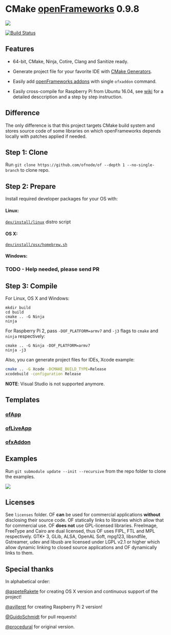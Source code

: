 CMake [openFrameworks](https://github.com/openframeworks/openFrameworks) 0.9.8
==============================================================================

![](http://i.imgur.com/wKDVkN6.png)

[![Build Status](https://travis-ci.org/ofnode/of.svg?branch=master)](https://travis-ci.org/ofnode/of)


Features
--------

 - 64-bit, CMake, Ninja, Cotire, Clang and Sanitize ready.

 - Generate project file for your favorite IDE with [CMake Generators](http://www.cmake.org/cmake/help/v3.0/manual/cmake-generators.7.html#extra-generators).
 
 - Easily add [openFrameworks addons](http://ofxaddons.com) with single `ofxaddon` command.
 - Easily cross-compile for Raspberry Pi from Ubuntu 16.04, see [wiki](https://github.com/ofnode/of/wiki/Cross-compiling-for-Raspberry-Pi) for a detailed desccription and a step by step instruction.


Difference
----------

The only difference is that this project targets CMake build system and stores source code of some libraries on which openFrameworks depends locally with patches applied if needed.

Step 1: Clone
-------------

Run `git clone https://github.com/ofnode/of --depth 1 --no-single-branch` to clone repo.

Step 2: Prepare
---------------

Install required developer packages for your OS with:

#### Linux:

[`dev/install/linux`](https://github.com/ofnode/of/tree/master/dev/install/linux) distro script

#### OS X:

[`dev/install/osx/homebrew.sh`](https://github.com/ofnode/of/tree/master/dev/install/osx/homebrew.sh)

#### Windows:

### TODO - Help needed, please send PR

Step 3: Compile
---------------

For Linux, OS X and Windows:

```
mkdir build
cd build
cmake .. -G Ninja
ninja
```

For Raspberry Pi 2, pass `-DOF_PLATFORM=armv7` and `-j3` flags to `cmake` and `ninja` respectively:

```
cmake .. -G Ninja -DOF_PLATFORM=armv7
ninja -j3
```

Also, you can generate project files for IDEs, Xcode example:

```bash
cmake .. -G Xcode -DCMAKE_BUILD_TYPE=Release
xcodebuild -configuration Release
```

**NOTE**: Visual Studio is not supported anymore.

Templates
---------

### [ofApp](https://github.com/ofnode/ofApp)
### [ofLiveApp](https://github.com/ofnode/ofLiveApp)
### [ofxAddon](https://github.com/ofnode/ofxAddon)


Examples
--------

Run `git submodule update --init --recursive` from the repo folder to clone the examples.

<img src="https://i.imgur.com/9iSw2rB.png">

Licenses
--------

See `licenses` folder. OF **can** be used for commercial applications **without** disclosing their source code. OF statically links to libraries which allow that for commercial use. OF **does not** use GPL-licensed libraries. FreeImage, FreeType and Cairo are dual licensed, thus OF uses FIPL, FTL and MPL respectively. GTK+ 3, GLib, ALSA, OpenAL Soft, mpg123, libsndfile, Gstreamer, udev and libusb are licensed under LGPL v2.1 or higher which allow dynamic linking to closed source applications and OF dynamically links to them.

Special thanks
--------------

In alphabetical order:

[@aspeteRakete](https://github.com/aspeteRakete) for creating OS X version and continuous support of the project!

[@avilleret](https://github.com/avilleret) for creating Raspberry Pi 2 version!

[@GuidoSchmidt](https://github.com/GuidoSchmidt) for pull requests!

[@procedural](https://github.com/procedural) for original version.
